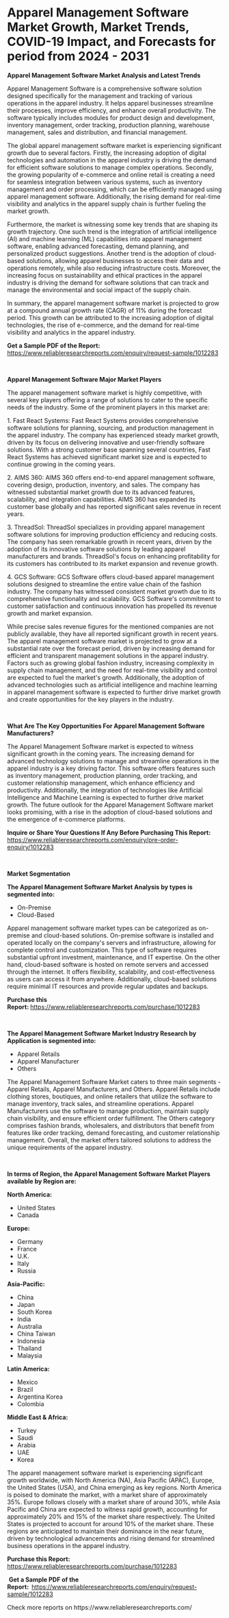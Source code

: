 <p><h1>Apparel Management Software Market Growth, Market Trends, COVID-19 Impact, and Forecasts for period from 2024 - 2031</h1></p><p><strong>Apparel Management Software Market Analysis and Latest Trends</strong></p>
<p><p>Apparel Management Software is a comprehensive software solution designed specifically for the management and tracking of various operations in the apparel industry. It helps apparel businesses streamline their processes, improve efficiency, and enhance overall productivity. The software typically includes modules for product design and development, inventory management, order tracking, production planning, warehouse management, sales and distribution, and financial management.</p><p>The global apparel management software market is experiencing significant growth due to several factors. Firstly, the increasing adoption of digital technologies and automation in the apparel industry is driving the demand for efficient software solutions to manage complex operations. Secondly, the growing popularity of e-commerce and online retail is creating a need for seamless integration between various systems, such as inventory management and order processing, which can be efficiently managed using apparel management software. Additionally, the rising demand for real-time visibility and analytics in the apparel supply chain is further fueling the market growth.</p><p>Furthermore, the market is witnessing some key trends that are shaping its growth trajectory. One such trend is the integration of artificial intelligence (AI) and machine learning (ML) capabilities into apparel management software, enabling advanced forecasting, demand planning, and personalized product suggestions. Another trend is the adoption of cloud-based solutions, allowing apparel businesses to access their data and operations remotely, while also reducing infrastructure costs. Moreover, the increasing focus on sustainability and ethical practices in the apparel industry is driving the demand for software solutions that can track and manage the environmental and social impact of the supply chain.</p><p>In summary, the apparel management software market is projected to grow at a compound annual growth rate (CAGR) of 11% during the forecast period. This growth can be attributed to the increasing adoption of digital technologies, the rise of e-commerce, and the demand for real-time visibility and analytics in the apparel industry.</p></p>
<p><strong>Get a Sample PDF of the Report:&nbsp;</strong> <a href="https://www.reliableresearchreports.com/enquiry/request-sample/1012283">https://www.reliableresearchreports.com/enquiry/request-sample/1012283</a></p>
<p>&nbsp;</p>
<p><strong>Apparel Management Software Major Market Players</strong></p>
<p><p>The apparel management software market is highly competitive, with several key players offering a range of solutions to cater to the specific needs of the industry. Some of the prominent players in this market are:</p><p>1. Fast React Systems: Fast React Systems provides comprehensive software solutions for planning, sourcing, and production management in the apparel industry. The company has experienced steady market growth, driven by its focus on delivering innovative and user-friendly software solutions. With a strong customer base spanning several countries, Fast React Systems has achieved significant market size and is expected to continue growing in the coming years.</p><p>2. AIMS 360: AIMS 360 offers end-to-end apparel management software, covering design, production, inventory, and sales. The company has witnessed substantial market growth due to its advanced features, scalability, and integration capabilities. AIMS 360 has expanded its customer base globally and has reported significant sales revenue in recent years.</p><p>3. ThreadSol: ThreadSol specializes in providing apparel management software solutions for improving production efficiency and reducing costs. The company has seen remarkable growth in recent years, driven by the adoption of its innovative software solutions by leading apparel manufacturers and brands. ThreadSol's focus on enhancing profitability for its customers has contributed to its market expansion and revenue growth.</p><p>4. GCS Software: GCS Software offers cloud-based apparel management solutions designed to streamline the entire value chain of the fashion industry. The company has witnessed consistent market growth due to its comprehensive functionality and scalability. GCS Software's commitment to customer satisfaction and continuous innovation has propelled its revenue growth and market expansion.</p><p>While precise sales revenue figures for the mentioned companies are not publicly available, they have all reported significant growth in recent years. The apparel management software market is projected to grow at a substantial rate over the forecast period, driven by increasing demand for efficient and transparent management solutions in the apparel industry. Factors such as growing global fashion industry, increasing complexity in supply chain management, and the need for real-time visibility and control are expected to fuel the market's growth. Additionally, the adoption of advanced technologies such as artificial intelligence and machine learning in apparel management software is expected to further drive market growth and create opportunities for the key players in the industry.</p></p>
<p>&nbsp;</p>
<p><strong>What Are The Key Opportunities For Apparel Management Software Manufacturers?</strong></p>
<p><p>The Apparel Management Software market is expected to witness significant growth in the coming years. The increasing demand for advanced technology solutions to manage and streamline operations in the apparel industry is a key driving factor. This software offers features such as inventory management, production planning, order tracking, and customer relationship management, which enhance efficiency and productivity. Additionally, the integration of technologies like Artificial Intelligence and Machine Learning is expected to further drive market growth. The future outlook for the Apparel Management Software market looks promising, with a rise in the adoption of cloud-based solutions and the emergence of e-commerce platforms.</p></p>
<p><strong>Inquire or Share Your Questions If Any Before Purchasing This Report:</strong> <a href="https://www.reliableresearchreports.com/enquiry/pre-order-enquiry/1012283">https://www.reliableresearchreports.com/enquiry/pre-order-enquiry/1012283</a></p>
<p>&nbsp;</p>
<p><strong>Market Segmentation</strong></p>
<p><strong>The Apparel Management Software Market Analysis by types is segmented into:</strong></p>
<p><ul><li>On-Premise</li><li>Cloud-Based</li></ul></p>
<p><p>Apparel management software market types can be categorized as on-premise and cloud-based solutions. On-premise software is installed and operated locally on the company's servers and infrastructure, allowing for complete control and customization. This type of software requires substantial upfront investment, maintenance, and IT expertise. On the other hand, cloud-based software is hosted on remote servers and accessed through the internet. It offers flexibility, scalability, and cost-effectiveness as users can access it from anywhere. Additionally, cloud-based solutions require minimal IT resources and provide regular updates and backups.</p></p>
<p><strong>Purchase this Report:&nbsp;</strong><a href="https://www.reliableresearchreports.com/purchase/1012283">https://www.reliableresearchreports.com/purchase/1012283</a></p>
<p>&nbsp;</p>
<p><strong>The Apparel Management Software Market Industry Research by Application is segmented into:</strong></p>
<p><ul><li>Apparel Retails</li><li>Apparel Manufacturer</li><li>Others</li></ul></p>
<p><p>The Apparel Management Software Market caters to three main segments - Apparel Retails, Apparel Manufacturers, and Others. Apparel Retails include clothing stores, boutiques, and online retailers that utilize the software to manage inventory, track sales, and streamline operations. Apparel Manufacturers use the software to manage production, maintain supply chain visibility, and ensure efficient order fulfillment. The Others category comprises fashion brands, wholesalers, and distributors that benefit from features like order tracking, demand forecasting, and customer relationship management. Overall, the market offers tailored solutions to address the unique requirements of the apparel industry.</p></p>
<p>&nbsp;</p>
<p><strong>In terms of Region, the Apparel Management Software Market Players available by Region are:</strong></p>
<p>
    <p> <strong> North America: </strong>
        <ul>
            <li>United States</li>
            <li>Canada</li>
        </ul>
        </p> 
    <p> <strong> Europe: </strong>
        <ul>
            <li>Germany</li>
            <li>France</li>
            <li>U.K.</li>
            <li>Italy</li>
            <li>Russia</li>
        </ul>
        </p> 
    <p> <strong> Asia-Pacific: </strong>
        <ul>
            <li>China</li>
            <li>Japan</li>
            <li>South Korea</li>
            <li>India</li>
            <li>Australia</li>
            <li>China Taiwan</li>
            <li>Indonesia</li>
            <li>Thailand</li>
            <li>Malaysia</li>
        </ul>
        </p> 
    <p> <strong> Latin America: </strong>
        <ul>
            <li>Mexico</li>
            <li>Brazil</li>
            <li>Argentina Korea</li>
            <li>Colombia</li>
        </ul>
        </p> 
    <p> <strong> Middle East & Africa: </strong>
        <ul>
            <li>Turkey</li>
            <li>Saudi</li>
            <li>Arabia</li>
            <li>UAE</li>
            <li>Korea</li>
        </ul>
    </p>
    </p>
<p><p>The apparel management software market is experiencing significant growth worldwide, with North America (NA), Asia Pacific (APAC), Europe, the United States (USA), and China emerging as key regions. North America is poised to dominate the market, with a market share of approximately 35%. Europe follows closely with a market share of around 30%, while Asia Pacific and China are expected to witness rapid growth, accounting for approximately 20% and 15% of the market share respectively. The United States is projected to account for around 10% of the market share. These regions are anticipated to maintain their dominance in the near future, driven by technological advancements and rising demand for streamlined business operations in the apparel industry.</p></p>
<p><strong>Purchase this Report: </strong><a href="https://www.reliableresearchreports.com/purchase/1012283">https://www.reliableresearchreports.com/purchase/1012283</a></p>
<p>&nbsp;<strong>Get a Sample PDF of the Report:&nbsp;&nbsp;</strong><a href="https://www.reliableresearchreports.com/enquiry/request-sample/1012283">https://www.reliableresearchreports.com/enquiry/request-sample/1012283</a></p>
<p><strong></strong></p>
<p>Check more reports on https://www.reliableresearchreports.com/</p>